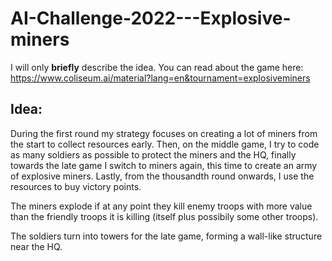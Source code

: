 # AI-Challenge-2022---Explosive-miners

I will only **briefly** describe the idea. You can read about the game here: https://www.coliseum.ai/material?lang=en&tournament=explosiveminers

## Idea:
During the first round my strategy focuses on creating a lot of miners from the start to collect resources early. Then, on the middle game, I try to code as many soldiers as possible to protect the miners and the HQ, finally towards the late game I switch to miners again, this time to create an army of explosive miners. Lastly, from the thousandth round onwards, I use the resources to buy victory points.

The miners explode if at any point they kill enemy troops with more value than the friendly troops it is killing (itself plus possibily some other troops).

The soldiers turn into towers for the late game, forming a wall-like structure near the HQ.
